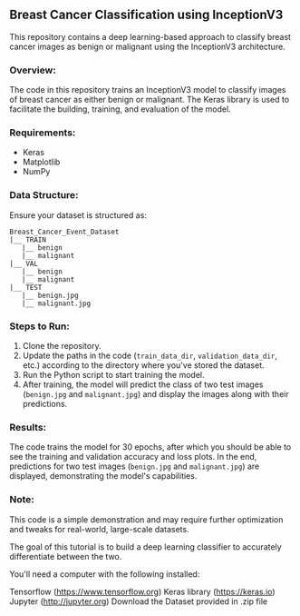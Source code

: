 ## Breast Cancer Classification using InceptionV3

This repository contains a deep learning-based approach to classify breast cancer images as benign or malignant using the InceptionV3 architecture.

### Overview:
The code in this repository trains an InceptionV3 model to classify images of breast cancer as either benign or malignant. The Keras library is used to facilitate the building, training, and evaluation of the model.

### Requirements:
- Keras
- Matplotlib
- NumPy

### Data Structure:
Ensure your dataset is structured as:
```
Breast_Cancer_Event_Dataset
|__ TRAIN
   |__ benign
   |__ malignant
|__ VAL
   |__ benign
   |__ malignant
|__ TEST
   |__ benign.jpg
   |__ malignant.jpg
```

### Steps to Run:
1. Clone the repository.
2. Update the paths in the code (`train_data_dir`, `validation_data_dir`, etc.) according to the directory where you've stored the dataset.
3. Run the Python script to start training the model.
4. After training, the model will predict the class of two test images (`benign.jpg` and `malignant.jpg`) and display the images along with their predictions.

### Results:
The code trains the model for 30 epochs, after which you should be able to see the training and validation accuracy and loss plots. In the end, predictions for two test images (`benign.jpg` and `malignant.jpg`) are displayed, demonstrating the model's capabilities.

### Note:
This code is a simple demonstration and may require further optimization and tweaks for real-world, large-scale datasets.

The goal of this tutorial is to build a deep learning classifier to accurately differentiate between the two.

You'll need a computer with the following installed:

Tensorflow (https://www.tensorflow.org)
Keras library (https://keras.io)
Jupyter (http://jupyter.org)
Download the Dataset provided in .zip file
